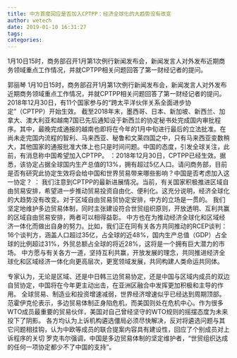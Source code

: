 ```yaml
---
title: 中方首度回应是否加入CPTPP：经济全球化的大趋势没有改变
author: wetech
date: 2019-01-10 16:31:27
tags: 
categories: 
---
```

1月10日15时，商务部召开1月第1次例行新闻发布会，新闻发言人对外发布近期商务领域重点工作情况，并就CPTPP相关问题回答了第一财经记者的提问。
<!-- more -->
郭丽琴
1月10日15时，商务部召开1月第1次例行新闻发布会，新闻发言人对外发布近期商务领域重点工作情况，并就CPTPP相关问题回答了第一财经记者的提问。
2018年12月30日，有11个国家参与的“跨太平洋伙伴关系全面进步协定”（CPTPP）开始生效。
截至2018年末，墨西哥、日本、新加坡、新西兰、加拿大、澳大利亚和越南7国已先后通知设于新西兰的协定秘书处完成国内审批程序。其中，最晚完成通报的越南也即将在今年的1月中旬进行最后的立法批准。在尚未走完国内流程的智利、马来西亚、秘鲁和文莱四国之中，只有马来西亚变数稍大，其他国家的通报批准大体上也只是时间问题。中国的态度，引发全球关注，此前，有消息称中国希望加入CPTPP。
：2018年12月30日，CPTPP已经生效。据悉，该协定占据全球国内生产总值的13%，拥有超过5亿人口。请问商务部，目前是否有研究此协定生效将会给中国和世界贸易带来哪些影响？中国是否考虑加入这一协定？
： 我们注意到CPTPP的最新进展情况。当前，有关国家积极推进区域自由贸易安排，希望进一步推动贸易投资自由化、便利化。这充分说明，经济全球化的大趋势没有改变。对于区域自由贸易贸协定安排，中方的立场是一贯的。
我们坚定地维护多边贸易体制，同时主张建设符合世贸组织原则，开放透明、互利共赢的区域自由贸易安排，两者可以相得益彰。
中方也在为推动经济全球化和区域经济一体化而做出自身的努力。比如，我们正在同有关各方共同推动的RCEP谈判：16个谈判方，涵盖人口超过35亿，占全球的近48%，国内生产总值（GDP）占全球的比例超过31%，外贸总额占全球的将近28%，这将是一个拥有巨大潜力的市场。
中方愿与有关各方一道，坚持互利共赢，开放发展的理念，共同推进经济全球化和区域经济一体化向更高层次，更宽领域发展，共同构建人类命运共同体。
 
 
专家认为，无论是区域、还是中日韩三边贸易协定，还是中国与区域内成员的双边自贸协定，中国将在今年更主动出击，在亚洲区融合中发挥更加积极和主导的作用。
全球贸易、制造业和投资增速减弱，世界经济增速似乎已经达到周期顶部。
范霍伊克伦表示，多边贸易体制正身陷危机，而美国则处在危机中心。作为很多WTO成员最重要的贸易伙伴，美国对自己曾经坚守的WTO规则的摇摆态度为未来投下了阴影。
各方均认为上诉机构遴选僵局必须尽快解决，反对将遴选问题与其它问题相挂钩，认为中欧等成员的联合提案内容具有建设性，回应了个别成员对上诉程序的关切
罗克韦尔强调，中国是多边贸易体制的坚定维护者，“世贸组织达成的任何一项协定都少不了中国的支持”。
